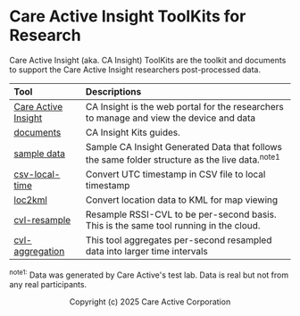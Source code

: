 # Care Active Insight ToolKits for Research

Care Active Insight (aka. CA Insight) ToolKits are the toolkit and documents to support the Care Active Insight researchers post-processed data.

| Tool                                                                                                   | Descriptions                                                                                              |
| :----------------------------------------------------------------------------------------------------- | :-------------------------------------------------------------------------------------------------------- |
| [Care Active Insight](./documents/ca-insight.md)                                                       | CA Insight is the web portal for the researchers to manage and view the device and data                   |
| [documents](./documents/)                                                                              | CA Insight Kits guides.                                                                                   |
| [sample data](https://github.com/careactivedocs/care-active-insight-research/raw/main/sample_data.zip) | Sample CA Insight Generated Data that follows the same folder structure as the live data.<sup>note1</sup> |
| [csv-local-time](./tools/csv_local_time/)                                                              | Convert UTC timestamp in CSV file to local timestamp                                                      |
| [loc2kml](./tools/loc2kml/README.md)                                                                   | Convert location data to KML for map viewing                                                              |
| [cvl-resample](./tools/cvl-resampling/)                                                                | Resample RSSI-CVL to be per-second basis. This is the same tool running in the cloud.                     |
| [cvl-aggregation](./tools/aggregation/)                                                                | This tool aggregates per-second resampled data into larger time intervals                                 |

<sup>note1:</sup> Data was generated by Care Active's test lab. Data is real but not from any real participants.

<p align=center>Copyright (c) 2025 Care Active Corporation</p>
